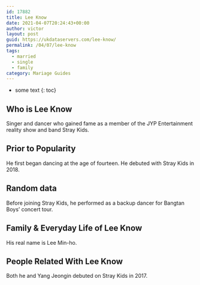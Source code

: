```yaml
---
id: 17882
title: Lee Know
date: 2021-04-07T20:24:43+00:00
author: victor
layout: post
guid: https://ukdataservers.com/lee-know/
permalink: /04/07/lee-know  
tags:
  - married
  - single
  - family
category: Mariage Guides
---
```


* some text
{: toc}


## Who is Lee Know



Singer and dancer who gained fame as a member of the JYP Entertainment reality show and band Stray Kids. 

                
                
                
## Prior to Popularity



He first began dancing at the age of fourteen. He debuted with Stray Kids in 2018.

                
                
                
## Random data



Before joining Stray Kids, he performed as a backup dancer for Bangtan Boys&#8217; concert tour. 

                
                
                
## Family & Everyday Life of Lee Know



His real name is Lee Min-ho. 

                
                
                
## People Related With Lee Know



Both he and Yang Jeongin debuted on Stray Kids in 2017. 

                
              
            
          
          
          